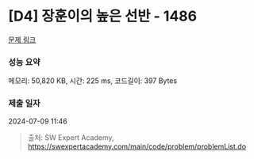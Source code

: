 # [D4] 장훈이의 높은 선반 - 1486 

[문제 링크](https://swexpertacademy.com/main/code/problem/problemDetail.do?contestProbId=AV2b7Yf6ABcBBASw) 

### 성능 요약

메모리: 50,820 KB, 시간: 225 ms, 코드길이: 397 Bytes

### 제출 일자

2024-07-09 11:46



> 출처: SW Expert Academy, https://swexpertacademy.com/main/code/problem/problemList.do